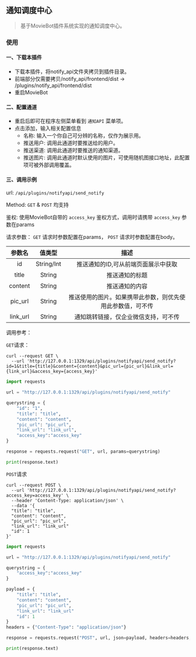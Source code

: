 <center><img src="https://raw.githubusercontent.com/htnanako/MovieBot_plugins/main/notify_api/logo.png"  alt=""/></center>


## 通知调度中心

> 基于MovieBot插件系统实现的通知调度中心。

### 使用

#### 一、下载本插件

- 下载本插件，将notify_api文件夹拷贝到插件目录。
- 前端部分仅需要拷贝/notify_api/frontend/dist -> /plugins/notify_api/frontend/dist
- 重启MovieBot

#### 二、配置通道

- 重启后即可在程序左侧菜单看到 `通知API` 菜单项。
- 点击添加，输入相关配置信息
    - 名称: 输入一个你自己可分辨的名称，仅作为展示用。
    - 推送用户: 调用此通道时要推送给的用户。
    - 推送渠道: 调用此通道时要推送的通知渠道。
    - 推送图片: 调用此通道时默认使用的图片，可使用随机图接口地址，此配置项可被外部调用覆盖。

#### 三、调用示例

url: `/api/plugins/notifyapi/send_notify`

Method: `GET` & `POST` 均支持

鉴权: 使用MovieBot自带的 `access_key` 鉴权方式，调用时请携带 `access_key` 参数在params

请求参数： 
`GET` 请求时参数配置在params， `POST` 请求时参数配置在body。

| 参数名 | 值类型 | 描述 |
|:------------:|:--------------:|:-------------:|
| id | String/Int | 推送通知的ID,可从前端页面展示中获取 |
| title | String | 推送通知的标题 |
| content | String | 推送通知的内容 |
| pic_url | String | 推送使用的图片。如果携带此参数，则优先使用此参数值，可不传 |
| link_url | String | 通知跳转链接，仅企业微信支持，可不传 |


调用参考：

`GET`请求：

```shell
curl --request GET \
  --url 'http://127.0.0.1:1329/api/plugins/notifyapi/send_notify?id=1&title={title}&content={content}&pic_url={pic_url}&link_url={link_url}&access_key={access_key}'
```

```Python
import requests

url = "http://127.0.0.1:1329/api/plugins/notifyapi/send_notify"

querystring = {
    "id": "1",
    "title": "title",
    "content": "content",
    "pic_url": "pic_url",
    "link_url": "link_url",
    "access_key":"access_key"
}

response = requests.request("GET", url, params=querystring)

print(response.text)
```

`POST`请求

```shell
curl --request POST \
  --url 'http://127.0.0.1:1329/api/plugins/notifyapi/send_notify?access_key=access_key' \
  --header 'Content-Type: application/json' \
  --data '{
  "title": "title",
  "content": "content",
  "pic_url": "pic_url",
  "link_url": "link_url"
  "id": 1
}'
```

```Python
import requests

url = "http://127.0.0.1:1329/api/plugins/notifyapi/send_notify"

querystring = {
    "access_key":"access_key"
}

payload = {
    "title": "title",
    "content": "content",
    "pic_url": "pic_url",
    "link_url": "link_url"
    "id": 1
}
headers = {"Content-Type": "application/json"}

response = requests.request("POST", url, json=payload, headers=headers, params=querystring)

print(response.text)
```